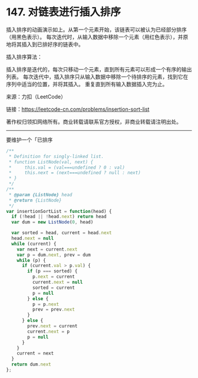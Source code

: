 # 147. 对链表进行插入排序

插入排序的动画演示如上。从第一个元素开始，该链表可以被认为已经部分排序（用黑色表示）。
每次迭代时，从输入数据中移除一个元素（用红色表示），并原地将其插入到已排好序的链表中。

插入排序算法：

插入排序是迭代的，每次只移动一个元素，直到所有元素可以形成一个有序的输出列表。
每次迭代中，插入排序只从输入数据中移除一个待排序的元素，找到它在序列中适当的位置，并将其插入。
重复直到所有输入数据插入完为止。

来源：力扣（LeetCode）

链接：<https://leetcode-cn.com/problems/insertion-sort-list>

著作权归领扣网络所有。商业转载请联系官方授权，非商业转载请注明出处。

---

要维护一个「已排序

```js
/**
 * Definition for singly-linked list.
 * function ListNode(val, next) {
 *     this.val = (val===undefined ? 0 : val)
 *     this.next = (next===undefined ? null : next)
 * }
 */
/**
 * @param {ListNode} head
 * @return {ListNode}
 */
var insertionSortList = function(head) {
  if (!head || !head.next) return head
  var dum = new ListNode(0, head)

  var sorted = head, current = head.next
  head.next = null
  while (current) {
    var next = current.next    
    var p = dum.next, prev = dum    
    while (p) {
      if (current.val > p.val) {
        if (p === sorted) {
          p.next = current
          current.next = null
          sorted = current
          p = null
        } else {
          p = p.next
          prev = prev.next
        }
      } else {
        prev.next = current
        current.next = p
        p = null
      }
    }
    current = next
  }
  return dum.next
};
```
